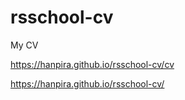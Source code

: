 # rsschool-cv
My CV

https://hanpira.github.io/rsschool-cv/cv

https://hanpira.github.io/rsschool-cv/
